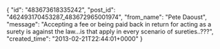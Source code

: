  {
   "id": "483673618335242",
   "post_id": "462493170453287_483672965001974",
   "from_name": "Pete Daoust",
   "message": "Accepting a fee or being paid back in return for acting as a surety is against the law...is that apply in every scenario of sureties..???",
   "created_time": "2013-02-21T22:44:01+0000"
 }
